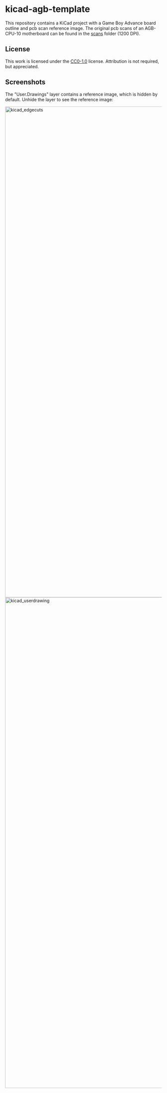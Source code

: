 # kicad-agb-template
This repository contains a KiCad project with a Game Boy Advance board outline and pcb scan reference image. The original pcb scans of an AGB-CPU-10 motherboard can be found in the [scans](https://github.com/djedditt/kicad-agb-template/tree/main/scans) folder (1200 DPI).

## License
This work is licensed under the [CC0-1.0](https://github.com/djedditt/kicad-agb-template/blob/main/LICENSE) license. Attribution is not required, but appreciated.

## Screenshots
The "User.Drawings" layer contains a reference image, which is hidden by default. Unhide the layer to see the reference image:

<img width="1577" alt="kicad_edgecuts" src="https://github.com/djedditt/kicad-agb-template/assets/10092195/f2b99279-3ea0-493b-8383-557beb05c6d4">
<img width="1577" alt="kicad_userdrawing" src="https://github.com/djedditt/kicad-agb-template/assets/10092195/b1638c39-d7de-4a81-8cde-b6b41bbcfdcb">
